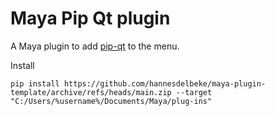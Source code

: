 # Maya Pip Qt plugin

A Maya plugin to add [pip-qt](https://github.com/hannesdelbeke/pip-qt) to the menu. 

Install
```
pip install https://github.com/hannesdelbeke/maya-plugin-template/archive/refs/heads/main.zip --target "C:/Users/%username%/Documents/Maya/plug-ins"
```
